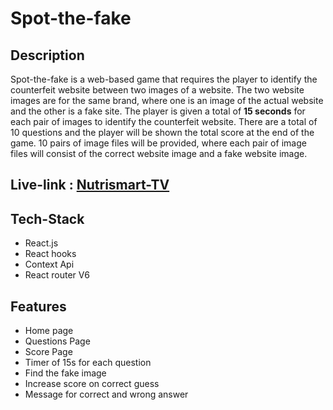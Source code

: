 # Spot-the-fake

## Description

Spot-the-fake is a web-based game that requires the player to identify
the counterfeit website between two images of a website. The two
website images are for the same brand, where one is an image of the
actual website and the other is a fake site. The player is given a
total of <strong>15 seconds</strong> for each pair of images to
identify the counterfeit website. There are a total of 10 questions
and the player will be shown the total score at the end of the game.
10 pairs of image files will be provided, where each pair of image
files will consist of the correct website image and a fake website
image.

## Live-link : [Nutrismart-TV](https://nutrismart-tv.netlify.app)

## Tech-Stack

- React.js
- React hooks
- Context Api
- React router V6

## Features

- Home page
- Questions Page
- Score Page
- Timer of 15s for each question
- Find the fake image
- Increase score on correct guess
- Message for correct and wrong answer
